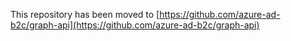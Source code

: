 This repository has been moved to [https://github.com/azure-ad-b2c/graph-api](https://github.com/azure-ad-b2c/graph-api)
